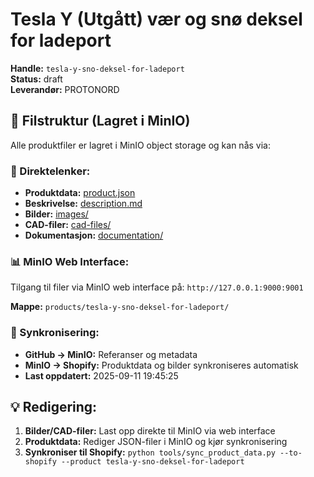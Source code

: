 # Tesla Y (Utgått) vær og snø deksel for ladeport

**Handle:** `tesla-y-sno-deksel-for-ladeport`  
**Status:** draft  
**Leverandør:** PROTONORD

## 📁 Filstruktur (Lagret i MinIO)

Alle produktfiler er lagret i MinIO object storage og kan nås via:

### 🔗 Direktelenker:
- **Produktdata:** [product.json](http://127.0.0.1:9000/products/tesla-y-sno-deksel-for-ladeport/product.json)
- **Beskrivelse:** [description.md](http://127.0.0.1:9000/products/tesla-y-sno-deksel-for-ladeport/description.md)
- **Bilder:** [images/](http://127.0.0.1:9000/products/tesla-y-sno-deksel-for-ladeport/images/)
- **CAD-filer:** [cad-files/](http://127.0.0.1:9000/products/tesla-y-sno-deksel-for-ladeport/cad-files/)
- **Dokumentasjon:** [documentation/](http://127.0.0.1:9000/products/tesla-y-sno-deksel-for-ladeport/documentation/)

### 📊 MinIO Web Interface:
Tilgang til filer via MinIO web interface på:
`http://127.0.0.1:9000:9001`

**Mappe:** `products/tesla-y-sno-deksel-for-ladeport/`

### 🔄 Synkronisering:
- **GitHub → MinIO:** Referanser og metadata
- **MinIO → Shopify:** Produktdata og bilder synkroniseres automatisk
- **Last oppdatert:** 2025-09-11 19:45:25

## 💡 Redigering:
1. **Bilder/CAD-filer:** Last opp direkte til MinIO via web interface
2. **Produktdata:** Rediger JSON-filer i MinIO og kjør synkronisering
3. **Synkroniser til Shopify:** `python tools/sync_product_data.py --to-shopify --product tesla-y-sno-deksel-for-ladeport`

